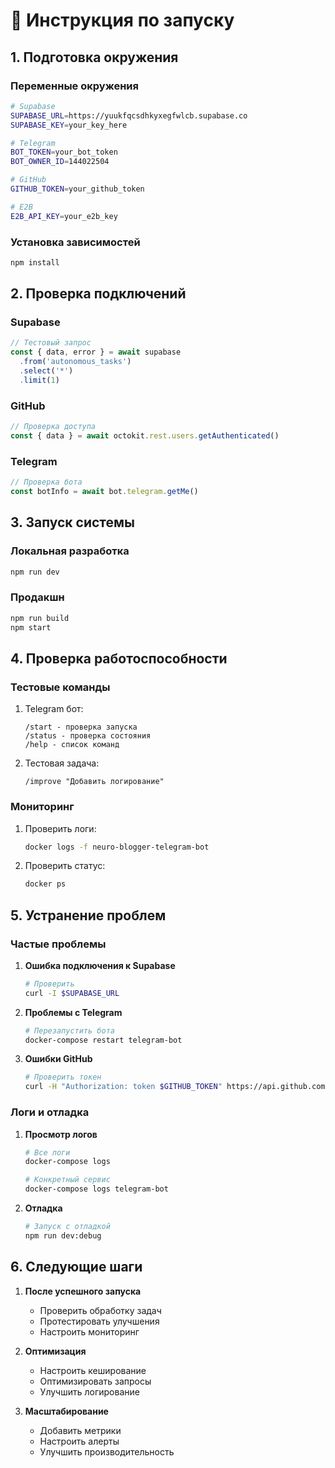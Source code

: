 # 🚀 Инструкция по запуску

## 1. Подготовка окружения

### Переменные окружения
```bash
# Supabase
SUPABASE_URL=https://yuukfqcsdhkyxegfwlcb.supabase.co
SUPABASE_KEY=your_key_here

# Telegram
BOT_TOKEN=your_bot_token
BOT_OWNER_ID=144022504

# GitHub
GITHUB_TOKEN=your_github_token

# E2B
E2B_API_KEY=your_e2b_key
```

### Установка зависимостей
```bash
npm install
```

## 2. Проверка подключений

### Supabase
```typescript
// Тестовый запрос
const { data, error } = await supabase
  .from('autonomous_tasks')
  .select('*')
  .limit(1)
```

### GitHub
```typescript
// Проверка доступа
const { data } = await octokit.rest.users.getAuthenticated()
```

### Telegram
```typescript
// Проверка бота
const botInfo = await bot.telegram.getMe()
```

## 3. Запуск системы

### Локальная разработка
```bash
npm run dev
```

### Продакшн
```bash
npm run build
npm start
```

## 4. Проверка работоспособности

### Тестовые команды
1. Telegram бот:
   ```
   /start - проверка запуска
   /status - проверка состояния
   /help - список команд
   ```

2. Тестовая задача:
   ```
   /improve "Добавить логирование"
   ```

### Мониторинг
1. Проверить логи:
   ```bash
   docker logs -f neuro-blogger-telegram-bot
   ```

2. Проверить статус:
   ```bash
   docker ps
   ```

## 5. Устранение проблем

### Частые проблемы

1. **Ошибка подключения к Supabase**
   ```bash
   # Проверить
   curl -I $SUPABASE_URL
   ```

2. **Проблемы с Telegram**
   ```bash
   # Перезапустить бота
   docker-compose restart telegram-bot
   ```

3. **Ошибки GitHub**
   ```bash
   # Проверить токен
   curl -H "Authorization: token $GITHUB_TOKEN" https://api.github.com/user
   ```

### Логи и отладка

1. **Просмотр логов**
   ```bash
   # Все логи
   docker-compose logs

   # Конкретный сервис
   docker-compose logs telegram-bot
   ```

2. **Отладка**
   ```bash
   # Запуск с отладкой
   npm run dev:debug
   ```

## 6. Следующие шаги

1. **После успешного запуска**
   - Проверить обработку задач
   - Протестировать улучшения
   - Настроить мониторинг

2. **Оптимизация**
   - Настроить кеширование
   - Оптимизировать запросы
   - Улучшить логирование

3. **Масштабирование**
   - Добавить метрики
   - Настроить алерты
   - Улучшить производительность